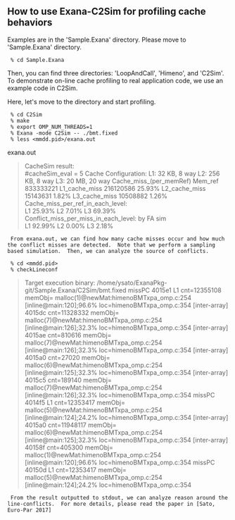 
How to use Exana-C2Sim for profiling cache behaviors 
-------------------------------------------------------------

Examples are in the 'Sample.Exana' directory.  Please move to
'Sample.Exana' directory.  

     % cd Sample.Exana

Then, you can find three directories: 'LoopAndCall', 'Himeno', and 'C2Sim'.  To demonstrate on-line cache profiling to real application code, we use an example code in C2Sim.  

Here, let's move to the directory and start profiling.

     % cd C2Sim
     % make
     % export OMP_NUM_THREADS=1
     % Exana -mode C2Sim -- ./bmt.fixed 
     % less <mmdd.pid>/exana.out

exana.out
> CacheSim result:         
> #cacheSim_eval = 5
>   Cache Configuration:
>   L1:  32 KB,  8 way
>   L2: 256 KB,  8 way
>   L3:  20 MB, 20 way
>                 Cache_miss_(per_memRef) 
>   Mem_ref        833333221
>   L1_cache_miss  216120586       25.93%
>   L2_cache_miss   15143631        1.82% 
>   L3_cache_miss   10508882        1.26% 
>   Cache_miss_per_ref_in_each_level:   
>           L1         25.93%
>           L2          7.01%
>           L3         69.39%
>   Conflict_miss_per_miss_in_each_level: by FA sim   
>           L1         92.99%
>           L2          0.00%
>           L3          2.18%

     From exana.out, we can find how many cache misses occur and how much the conflict misses are detected.  Note that we perform a sampling based simulation.  Then, we can analyze the source of conflicts.

     % cd <mmdd.pid>
     % checkLineconf

> Target execution binary: /home/ysato/ExanaPkg-git/Sample.Exana/C2Sim/bmt.fixed
> missPC 4015e1  L1 cnt=12355108  memObj= malloc(1)@newMat:himenoBMTxpa_omp.c:254 [inline@main:120];96.6% loc=himenoBMTxpa_omp.c:354
>   [inter-array] 4015dc cnt=11328332  memObj= malloc(7)@newMat:himenoBMTxpa_omp.c:254 [inline@main:126];32.3% loc=himenoBMTxpa_omp.c:354
>   [inter-array] 4015ae cnt=810616  memObj= malloc(7)@newMat:himenoBMTxpa_omp.c:254 [inline@main:126];32.3% loc=himenoBMTxpa_omp.c:354
>   [inter-array] 4015a0 cnt=27020  memObj= malloc(6)@newMat:himenoBMTxpa_omp.c:254 [inline@main:125];32.3% loc=himenoBMTxpa_omp.c:354
>   [inter-array] 4015c5 cnt=189140  memObj= malloc(7)@newMat:himenoBMTxpa_omp.c:254 [inline@main:126];32.3% loc=himenoBMTxpa_omp.c:354
> missPC 4014f5  L1 cnt=12353417  memObj= malloc(5)@newMat:himenoBMTxpa_omp.c:254 [inline@main:124];24.2% loc=himenoBMTxpa_omp.c:354
>   [inter-array] 4015a0 cnt=11948117  memObj= malloc(6)@newMat:himenoBMTxpa_omp.c:254 [inline@main:125];32.3% loc=himenoBMTxpa_omp.c:354
>   [inter-array] 40158f cnt=405300  memObj= malloc(1)@newMat:himenoBMTxpa_omp.c:254 [inline@main:120];96.6% loc=himenoBMTxpa_omp.c:354
> missPC 40150d  L1 cnt=12353417  memObj= malloc(5)@newMat:himenoBMTxpa_omp.c:254 [inline@main:124];24.2% loc=himenoBMTxpa_omp.c:354
> 

     From the result outputted to stdout, we can analyze reason around the line-conflicts.  For more details, please read the paper in [Sato, Euro-Par 2017]
